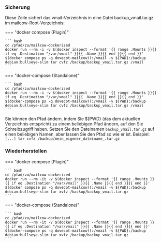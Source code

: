 ### Sicherung

Diese Zeile sichert das vmail-Verzeichnis in eine Datei backup_vmail.tar.gz im mailcow-Root-Verzeichnis:

=== "docker compose (Plugin)"

    ``` bash
    cd /pfad/zu/mailcow-dockerized
    docker run --rm -i -v $(docker inspect --format '{{ range .Mounts }}{{ if eq .Destination "/var/vmail" }}{{ .Name }}{{ end }}{{ end }}' $(docker compose ps -q dovecot-mailcow)):/vmail -v ${PWD}:/backup debian:bullseye-slim tar cvfz /backup/backup_vmail.tar.gz /vmail
    ```

=== "docker-compose (Standalone)"

    ``` bash
    cd /pfad/zu/mailcow-dockerized
    docker run --rm -i -v $(docker inspect --format '{{ range .Mounts }}{{ if eq .Destination "/var/vmail" }}{{ .Name }}{{ end }}{{ end }}' $(docker-compose ps -q dovecot-mailcow)):/vmail -v ${PWD}:/backup debian:bullseye-slim tar cvfz /backup/backup_vmail.tar.gz /vmail
    ```

Sie können den Pfad ändern, indem Sie ${PWD} (das dem aktuellen Verzeichnis entspricht) zu einem beliebigen Pfad ändern, auf den Sie Schreibzugriff haben.
Setzen Sie den Dateinamen `backup_vmail.tar.gz` auf einen beliebigen Namen, aber lassen Sie den Pfad so wie er ist. Beispiel: `[...] tar cvfz /backup/mein_eigener_dateiname_.tar.gz`

### Wiederherstellen

=== "docker compose (Plugin)"

    ``` bash
    cd /pfad/zu/mailcow-dockerized
    docker run --rm -it -v $(docker inspect --format '{{ range .Mounts }}{{ if eq .Destination "/var/vmail" }}{{ .Name }}{{ end }}{{ end }}' $(docker compose ps -q dovecot-mailcow)):/vmail -v ${PWD}:/backup debian:bullseye-slim tar xvfz /backup/backup_vmail.tar.gz
    ```

=== "docker-compose (Standalone)"

    ``` bash
    cd /pfad/zu/mailcow-dockerized
    docker run --rm -it -v $(docker inspect --format '{{ range .Mounts }}{{ if eq .Destination "/var/vmail" }}{{ .Name }}{{ end }}{{ end }}' $(docker-compose ps -q dovecot-mailcow)):/vmail -v ${PWD}:/backup debian:bullseye-slim tar xvfz /backup/backup_vmail.tar.gz
    ```